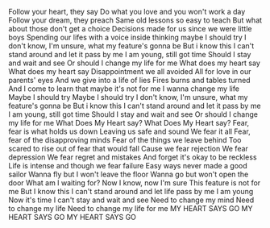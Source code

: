 
Follow your heart, they say
Do what you love and you won't work a day
Follow your dream, they preach 
Same old lessons so easy to teach
But what about those don't get a choice
Decisions made for us since we were little boys
Spending our lifes with a voice inside thinking maybe I should try
I don't know, I'm unsure, what my feature's gonna be
But i know this
I can't stand around and let it pass by me
I am young, still got time
Should I stay and wait and see
Or should I change my life for me
What does my heart say
What does my heart say
Disappointment we all avoided
All for love in our parents' eyes
And we give into a life of lies
Fires burns and tables turned
And I come to learn that maybe it's not for me
I wanna change my life
Maybe I should try
Maybe I should try
I don't know, I'm unsure, what my feature's gonna be
But i know this
I can't stand around and let it pass by me
I am young, still got time
Should I stay and wait and see
Or should I change my life for me
What Does My Heart say?
What Does My Heart say?
Fear, fear is what holds us down
Leaving us safe and sound
We fear it all
Fear, fear of the disapproving minds
Fear of the things we leave behind
Too scared to rise out of fear that would fall
Cause we fear rejection
We fear depression
We fear regret and mistakes
And forget it's okay to be reckless 
Life is intense and though we fear failure
Easy ways never made a good sailor
Wanna fly but I won't leave the floor
Wanna go but won't open the door
What am I waiting for?
Now I know, now I'm sure
This feature is not for me
But I know this
I can't stand around and let life pass by me
I am young
Now it's time I can't stay and wait and see
Need to change my mind
Need to change my life
Need to change my life for me
MY HEART SAYS GO
MY HEART SAYS GO
MY HEART SAYS GO